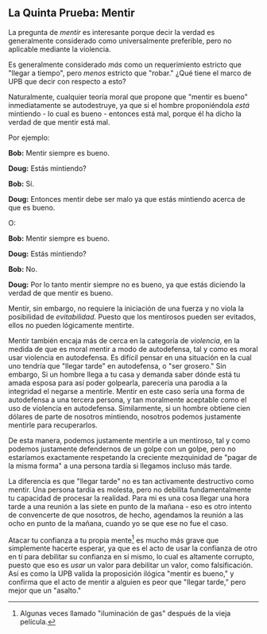 ## La Quinta Prueba: Mentir

La pregunta de *mentir* es interesante porque decir la verdad es generalmente considerado como universalmente preferible, pero no aplicable mediante la violencia.

Es generalmente considerado *más* como un requerimiento estricto que "llegar a tiempo", pero *menos* estricto que "robar." ¿Qué tiene el marco de UPB que decir con respecto a esto?

Naturalmente, cualquier teoría moral que propone que "mentir es bueno" inmediatamente se autodestruye, ya que si el hombre proponiéndola *está* mintiendo - lo cual es bueno - entonces está mal, porque él ha dicho la verdad de que mentir está mal.

Por ejemplo:

**Bob:** Mentir siempre es bueno.

**Doug:** Estás mintiendo?

**Bob:** Sí.

**Doug:** Entonces mentir debe ser malo ya que estás mintiendo acerca de que es bueno.

O:

**Bob:** Mentir siempre es bueno.

**Doug:** Estás mintiendo?

**Bob:** No.

**Doug:** Por lo tanto mentir siempre no es bueno, ya que estás diciendo la verdad de que mentir es bueno.

Mentir, sin embargo, no requiere la iniciación de una fuerza y no viola la posibilidad de *evitabilidad*. Puesto que los mentirosos pueden ser evitados, ellos no pueden lógicamente mentirte.

Mentir también encaja más de cerca en la categoría de *violencia*, en la medida de que es moral mentir a modo de autodefensa, tal y como es moral usar violencia en autodefensa. Es difícil pensar en una situación en la cual uno tendría que "llegar tarde" en autodefensa, o "ser grosero." Sin embargo, Si un hombre llega a tu casa y demanda saber dónde está tu amada esposa para así poder golpearla, parecería una parodia a la integridad el negarse a mentirle. Mentir en este caso sería una forma de autodefensa a una tercera persona, y tan moralmente aceptable como el uso de violencia en autodefensa. Similarmente, si un hombre obtiene cien dólares de parte de nosotros mintiendo, nosotros podemos justamente mentirle para recuperarlos.

De esta manera, podemos justamente mentirle a un mentiroso, tal y como podemos justamente defendernos de un golpe con un golpe, pero no estaríamos exactamente respetando la creciente mezquinidad de "pagar de la misma forma" a una persona tardía si llegamos incluso más tarde.

La diferencia es que "llegar tarde" no es tan activamente destructivo como mentir. Una persona tardía es molesta, pero no debilita fundamentalmente tu capacidad de procesar la realidad. Para mi es una cosa llegar una hora tarde a una reunión a las siete en punto de la mañana - eso es otro intento de convencerte de que nosotros, de hecho, agendamos la reunión a las ocho en punto de la mañana, cuando yo se que ese no fue el caso.

Atacar tu confianza a tu propia mente[^5] es mucho más grave que simplemente hacerte esperar, ya que es el acto de usar la confianza de otro en tí para debilitar su confianza en sí mismo, lo cual es altamente corrupto, puesto que eso es *usar* un valor para debilitar un valor, como falsificación. Así es como la UPB valida la proposición ilógica "mentir es bueno," y confirma que el acto de mentir a alguien es peor que "llegar tarde," pero mejor que un "asalto."

[^5]: Algunas veces llamado "iluminación de gas" después de la vieja película.